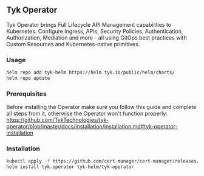 ## Tyk Operator

Tyk Operator brings Full Lifecycle API Management capabilities to Kubernetes. Configure Ingress, APIs, Security Policies, Authentication, Authorization, Mediation and more - all using GitOps best practices with Custom Resources and Kubernetes-native primitives.

### Usage

```bash
helm repo add tyk-helm https://helm.tyk.io/public/helm/charts/
helm repo update
```

### Prerequisites

Before installing the Operator make sure you follow this guide and complete all steps from it, otherwise the Operator won't function properly: https://github.com/TykTechnologies/tyk-operator/blob/master/docs/installation/installation.md#tyk-operator-installation

### Installation
```bash
kubectl apply -f https://github.com/cert-manager/cert-manager/releases/download/v1.8.0/cert-manager.yaml
helm install tyk-operator tyk-helm/tyk-operator
```
